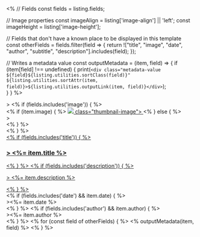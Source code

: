 <%
// Fields
const fields = listing.fields;

// Image properties
const imageAlign = listing['image-align'] || 'left';
const imageHeight = listing['image-height'];

// Fields that don't have a known place to be displayed in this template
const otherFields = fields.filter(field => {
  return !["title", "image", "date", "author", "subtitle", "description"].includes(field);
});


// Writes a metadata value
const outputMetadata = (item, field) => {
  if (item[field] !== undefined) {
    print(`<div class="metadata-value ${field}${listing.utilities.sortClass(field)}" ${listing.utilities.sortAttr(item, field)}>${listing.utilities.outputLink(item, field)}</div>`);  
  } 
}
%>

<div class="quarto-post image-<%= imageAlign %>" <%- listing.utilities.metadataAttrs(item) %>>
<% if (fields.includes('image')) { %>
<div class="thumbnail"><% if (item.image) { %>
<a href="<%- item.path %>" class="post-contents">
<img src="<%- item.image %>"<%= imageHeight ? ` style="height: ${imageHeight};"` : '' %> class="thumbnail-image">
</a>
<% } else { %>
<div class="thumbnail-image"<%= imageHeight ? ` style="height: ${imageHeight};"` : '' %>></div><% } %>
</div>
<% } %>
<div class="body"><a href="<%- item.path %>" class="post-contents"><% if (fields.includes('title')) { %>
<h3 class="no-anchor title<%-listing.utilities.sortClass('title')%>" <%=listing.utilities.sortAttr(item, 'title')%>>
<%= item.title %>
</h3>
<% } %>
<% if (fields.includes('description')) { %><p class="description<%-listing.utilities.sortClass('description')%>"<%-listing.utilities.sortAttr(item, 'description')%>>
<%= item.description %>
</p><% } %></a></div>
<div class="metadata">
<% if (fields.includes('date') && item.date) { %><div class="date<%-listing.utilities.sortClass('date')%>"<%-listing.utilities.sortAttr(item, 'date')%>><%= item.date %></div><% } %>
<% if (fields.includes('author') && item.author) { %><div class="author<%-listing.utilities.sortClass('author')%>"<%-listing.utilities.sortAttr(item, 'author')%>><%= item.author %></div><% } %>
<% for (const field of otherFields) { %>
<% outputMetadata(item, field) %>
<% } %>
</div>
</div>

